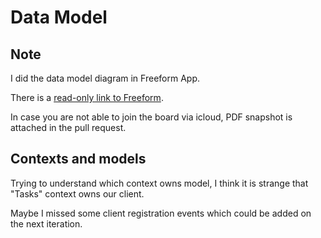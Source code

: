 # Data Model

## Note

I did the data model diagram in Freeform App.

There is a [read-only link to Freeform](https://www.icloud.com/freeform/0b2JuaGylFI7vRzq8O9R9f40Q#MCF_v1_Data_Model).

In case you are not able to join the board via icloud, PDF snapshot is attached in the pull request.

## Contexts and models

Trying to understand which context owns model, I think it is strange that "Tasks" context owns our client.

Maybe I missed some client registration events which could be added on the next iteration.
